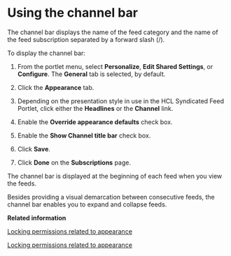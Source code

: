 # Using the channel bar 

The channel bar displays the name of the feed category and the name of the feed subscription separated by a forward slash \(/\).

To display the channel bar:

1.  From the portlet menu, select **Personalize**, **Edit Shared Settings**, or **Configure**. The **General** tab is selected, by default.

2.  Click the **Appearance** tab.

3.  Depending on the presentation style in use in the HCL Syndicated Feed Portlet, click either the **Headlines** or the **Channel** link.

4.  Enable the **Override appearance defaults** check box.

5.  Enable the **Show Channel title bar** check box.

6.  Click **Save**.

7.  Click **Done** on the **Subscriptions** page.


The channel bar is displayed at the beginning of each feed when you view the feeds.

Besides providing a visual demarcation between consecutive feeds, the channel bar enables you to expand and collapse feeds.

**Related information**  


[Locking permissions related to appearance ](../panel_help/feed_tlockapp.md)

[Locking permissions related to appearance](feed_tlockapp.md)

